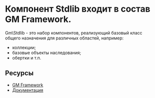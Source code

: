 # Компонент Stdlib входит в состав GM Framework.

Gm\Stdlib - это набор компонентов, реализующий базовый класс общего назначения для различных областей, например:
- коллекции;
- базовые объекты наследования;
- обертки и т.п.

## Ресурсы
- [GM Framework](https://apps.gearmagic.ru/framework)
- [Документация](https://apps.gearmagic.ru/component/framework-stdlib)
